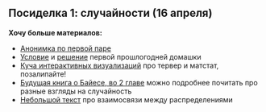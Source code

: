 ## Посиделка 1: случайности (16 апреля)

__Хочу больше материалов:__

* [Анонимка по первой паре](https://docs.google.com/forms/d/e/1FAIpQLSd3eKTmWJCH_VLsPRELgr1VPs5OlUcRhFN514rz4d6M5BGMhw/viewform)
* [Условие](https://nbviewer.jupyter.org/github/FUlyankin/r_probability/blob/master/end_seminars_2019/HW/HW1.ipynb) и [решение](https://nbviewer.jupyter.org/github/FUlyankin/r_probability/blob/master/end_seminars_2019/HW/HW1_solution.ipynb) первой прошлогодней домашки
* [Куча интерактивных визуализаций](https://seeing-theory.brown.edu/index.html) про тервер и матстат, позалипайте!
* [Будущая книга о Байесе, во 2 главе](https://github.com/FUlyankin/book_about_bayes/tree/master/Review%20chapters) можно подробнее почитать про разные взгляды на случайность
* [Небольшой текст](http://www.math.wm.edu/~leemis/2008amstat.pdf) про взаимосвязи между распределениями
